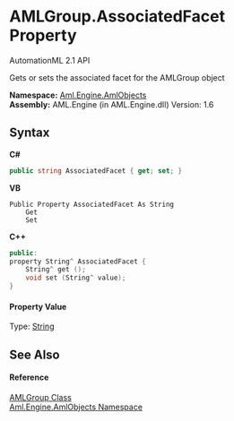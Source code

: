 # AMLGroup.AssociatedFacet Property 
AutomationML 2.1 API 

Gets or sets the associated facet for the AMLGroup object

**Namespace:**&nbsp;<a href="N_Aml_Engine_AmlObjects">Aml.Engine.AmlObjects</a><br />**Assembly:**&nbsp;AML.Engine (in AML.Engine.dll) Version: 1.6

## Syntax

**C#**<br />
``` C#
public string AssociatedFacet { get; set; }
```

**VB**<br />
``` VB
Public Property AssociatedFacet As String
	Get
	Set
```

**C++**<br />
``` C++
public:
property String^ AssociatedFacet {
	String^ get ();
	void set (String^ value);
}
```


#### Property Value
Type: <a href="https://docs.microsoft.com/dotnet/api/system.string" target="_parent" rel="noopener noreferrer">String</a>

## See Also


#### Reference
<a href="T_Aml_Engine_AmlObjects_AMLGroup">AMLGroup Class</a><br /><a href="N_Aml_Engine_AmlObjects">Aml.Engine.AmlObjects Namespace</a><br />
